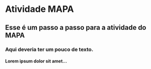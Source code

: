 # Atividade MAPA
## Esse é um passo a passo para a atividade do MAPA
### Aqui deveria ter um pouco de texto.
#### Lorem ipsum dolor sit amet...
